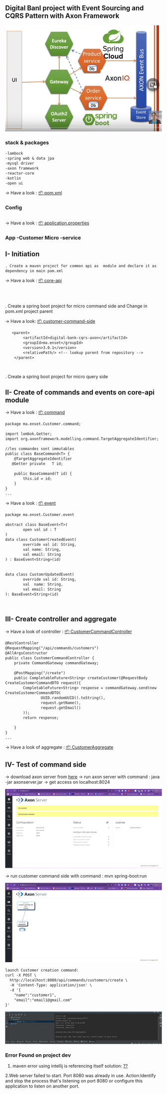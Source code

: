 ## Digital Banl project with Event Sourcing and CQRS Pattern with Axon Framework

![img.png](img.png)
### stack & packages

```
-lambock
-spring web & data jpa
-mysql driver
-axon framework
-reactor-core
-kotlin
-open ui

```
-> Have a look : [📦 pom.xml ](./pom.xml)
<br>

### Config

```

```
-> Have a look : [📦 application.properties ](./src/main/resources/application.properties)


### App -Customer Micro -service

## I- Initiation

    . Create a maven project for common api as  module and declare it as dependency in main pom.xml

-> Have a look : [📦 core-api ](./core-api)
```

```
  <br>

   . Create a spring boot project for micro command side and Change in pom.xml project parent

-> Have a look: [📦 customer-command-side ](./customer-command-side)
```
   <parent>
        <artifactId>digital-bank-cqrs-axon</artifactId>
        <groupId>ma.enset</groupId>
        <version>3.0.1</version>
        <relativePath/> <!-- lookup parent from repository -->
    </parent>

```
  <br>

   . Create a spring boot project for micro query side




## II- Create of commands  and events on  core-api module 

-> Have a look : [📦 command ](./core-api/src/main/java/ma/enset/digitalbank/coreapi/commands)
```
package ma.enset.Customer.command;

import lombok.Getter;
import org.axonframework.modelling.command.TargetAggregateIdentifier;

//les commandes sont immutables
public class BaseCommand<T> {
    @TargetAggregateIdentifier
   @Getter private   T id;

    public BaseCommand(T id) {
        this.id = id;
    }
}
...

```

-> Have a look : [📦 event ](./core-api/src/main/java/ma/enset/digitalbank/coreapi/events)
```
package ma.enset.Customer.event

abstract class BaseEvent<T>(
        open val id : T
)
data class CustomerCreatedEvent(
        override val id: String,
        val name: String,
        val email: String
) : BaseEvent<String>(id)


data class CustomrUpdatedEvent(
        override val id: String,
        val  name: String,
        val email: String
): BaseEvent<String>(id)

```

<br>

## III- Create controller and aggregate

-> Have a look of controller : [📦 CustomerCommandController ](./customer-command-side/src/main/java/ma/enset/digitalbank/customercommandside/controller/CustomerCommandController.java)
```
@RestController
@RequestMapping("/api/commands/customers")
@AllArgsConstructor
public class CustomerCommandController {
    private CommandGateway commandGateway;

    @PostMapping("/create")
    public CompletableFuture<String> createCustomer(@RequestBody CreateCustomerCommandDTO request){
        CompletableFuture<String> response = commandGateway.send(new CreateCustomerCommandDTO(
                UUID.randomUUID().toString(),
                request.getName(),
                request.getEmail()
        ));
        return response;

    }
}
...
```

-> Have a look of aggregate : [📦 CustomerAggregate ](./customer-command-side/src/main/java/ma/enset/digitalbank/customercommandside/aggregates/CustomerAggregate.java)


## IV- Test of command side

-> download axon server from [here](https://axoniq.io/download)
-> run axon server with command : java -jar axonserver.jar
-> get access on localhost:8024

![img_1.png](img_1.png)

-> run customer command side with command : mvn spring-boot:run

![img_2.png](img_2.png)

```
launch Customer creation command:
curl -X POST \
  http://localhost:8080/api/commands/customers/create \
  -H 'Content-Type: application/json' \
  -d '{
    "name":"customer1",
    "email":"email1@gmail.com"
}'
```
![img_3.png](img_3.png)
<br>












### Error Found on project dev

1.   maven error using intellij is referencing itself
     solution: [??](https://stackoverflow.com/questions/6481627/maven-error-using-intellij-is-referencing-itself)

2.Web server failed to start. Port 8080 was already in use. Action:Identify and stop the process that's listening on port 8080 or configure this application to listen on another port.
